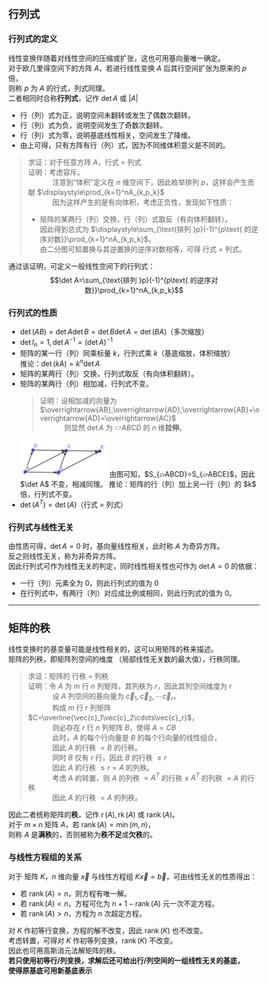 ## 行列式
### 行列式的定义
线性变换伴随着对线性空间的压缩或扩张，这也可用基向量唯一确定。  
对于欧几里得空间下的方阵 $A$，若进行线性变换 $A$ 后其行空间扩张为原来的 $p$ 倍，  
则称 $p$ 为 $A$ 的行式，列式同理。  
二者相同时合称**行列式**，记作 $\det A$ 或 $|A|$  

- 行（列）式为正，说明空间未翻转或发生了偶数次翻转。
- 行（列）式为负，说明空间发生了奇数次翻转。
- 行（列）式为零，说明基底线性相关，空间发生了降维。
- 由上可得，只有方阵有行（列）式，因为不同维体积意义是不同的。

> 求证：对于任意方阵 $A$，行式 $=$ 列式  
> 证明：考虑容斥。  
$\qquad\quad$注意到“体积”定义在 $n$ 维空间下，因此枚举排列 $p$，这样会产生贡献 $\displaystyle\prod_{k=1}^nA_{k,p_k}$  
$\qquad\quad$因为这样产生的是有向体积，考虑正负性，发现如下性质：
> - 矩阵的某两行（列）交换，行（列）式取反（有向体积翻转）。  
  因此得到总式为 $\displaystyle\sum_{\text{排列 }p}(-1)^{p\text{ 的逆序对数}}\prod_{k=1}^nA_{k,p_k}$。  
  由二分图可知置换与其逆置换的逆序对数相等，可得 行式 $=$ 列式。
  
通过该证明，可定义一般线性空间下的行列式：
$$\det A=\sum_{\text{排列 }p}(-1)^{p\text{ 的逆序对数}}\prod_{k=1}^nA_{k,p_k}$$
### 行列式的性质
- $\det(AB)=\det A\det B=\det B\det A=\det(BA)$（多次缩放）
- $\det I_n=1,\det A^{-1}=(\det A)^{-1}$
- 矩阵的某一行（列）同乘标量 $k$，行列式乘 $k$（基底缩放，体积缩放）  
  推论：$\det(kA)=k^n\det A$
- 矩阵的某两行（列）交换，行列式取反（有向体积翻转）。
- 矩阵的某两行（列）相加减，行列式不变。  
  > 证明：设相加减的向量为 $\overrightarrow{AB},\overrightarrow{AD},\overrightarrow{AB}+\overrightarrow{AD}=\overrightarrow{AC}$  
  $\qquad\quad$则显然 $\det A$ 为 $▱ABCD$ 的 $n$ 维**拉伸**。  
  <img src=./det.png width=175 height=75>   
  由图可知，$S_{▱ABCD}=S_{▱ABCE}$，因此 $\det A$ 不变，相减同理。  
  推论：矩阵的行（列）加上另一行（列）的 $k$ 倍，行列式不变。
- $\det(A^T)=\det(A)$（行式 $=$ 列式） 
### 行列式与线性无关
由性质可得，$\det A=0$ 时，基向量线性相关，此时称 $A$ 为奇异方阵。  
反之则线性无关，称为非奇异方阵。  
因此行列式可作为线性无关的判定，同时线性相关性也可作为 $\det A=0$ 的依据：
- 一行（列）元素全为 $0$，则此行列式的值为 $0$
- 在行列式中，有两行（列）对应成比例或相同，则此行列式的值为 $0$。

--------------------------------------
## 矩阵的秩
线性变换时的基变量可能是线性相关的，这可以用矩阵的秩来描述。  
矩阵的列秩，即矩阵列空间的维度 （局部线性无关数的最大值），行秩同理。  
> 求证：矩阵的 行秩 $=$ 列秩  
证明：令 $A$ 为 $m$ 行 $n$ 列矩阵，其列秩为 $r$，因此其列空间维度为 $r$  
$\qquad\quad$设 $A$ 列空间的基向量为 $\vec{c}_1,\vec{c}_2,\cdots\vec{c}_r$，  
$\qquad\quad$构成 $m$ 行 $r$ 列矩阵 $C=\overline{\vec{c}_1\vec{c}_2\cdots\vec{c}_r}$，  
$\qquad\quad$则必存在 $r$ 行 $n$ 列矩阵 $B$，使得 $A=CB$  
$\qquad\quad$此时，$A$ 的每个行向量是 $B$ 的每个行向量的线性组合，  
$\qquad\quad$因此 $A$ 的行秩 $=B$ 的行秩。   
$\qquad\quad$同时 $B$ 仅有 $r$ 行，因此 $B$ 的行秩 $\le r$  
$\qquad\quad$因此 $A$ 的行秩 $\le r=A$ 的列秩。  
$\qquad\quad$考虑 $A$ 的转置，则 $A$ 的列秩 $=A^T$ 的行秩 $\le$ $A^T$ 的列秩 $=A$ 的行秩  
$\qquad\quad$因此 $A$ 的行秩 $=A$ 的列秩。

因此二者统称矩阵的**秩**，记作 $\operatorname{r}(A),\operatorname{rk}(A)$ 或 $\operatorname{rank}(A)$。  
对于 $m\times n$ 矩阵 $A$，若 $\operatorname{rank}(A)=\min(m,n)$，  
则称 $A$ 是**满秩**的，否则被称为**秩不足**或**欠秩**的。

### 与线性方程组的关系

对于 矩阵 $K$，$n$ 维向量 $\vec{x}$ 与线性方程组 $K\vec{x}=\vec{b}$，可由线性无关的性质得出：  
- 若 $\operatorname{rank}(A)=n$，则方程有唯一解。
- 若 $\operatorname{rank}(A)<n$，方程可化为 $n+1-\operatorname{rank}(A)$ 元一次不定方程。
- 若 $\operatorname{rank}(A)>n$，方程为 $n$ 次超定方程。

对 $K$ 作初等行变换，方程的解不改变，因此 $\operatorname{rank}(K)$ 也不改变。  
考虑转置，可得对 $K$ 作初等列变换，$\operatorname{rank}(K)$ 不改变。  
因此也可用高斯消元法解矩阵的秩。  
**若只使用初等行/列变换，求解后还可给出行/列空间的一组线性无关的基底，**  
**使得原基底可用新基底表示**